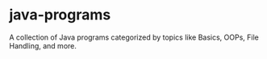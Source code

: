 # java-programs
A collection of Java programs categorized by topics like Basics, OOPs, File Handling, and more. 
